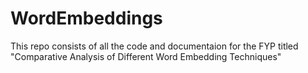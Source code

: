 # WordEmbeddings

This repo consists of all the code and documentaion for the FYP titled "Comparative Analysis of Different Word Embedding Techniques"
